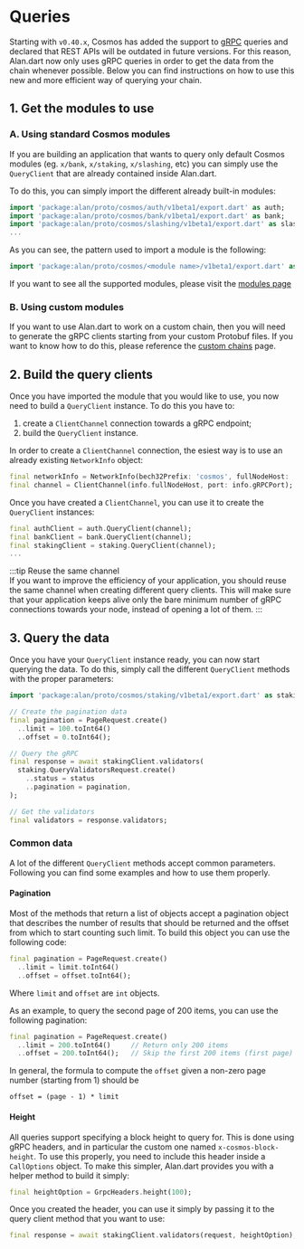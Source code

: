 # Queries
Starting with `v0.40.x`, Cosmos has added the support to [gRPC](https://grpc.io/) queries and declared that REST APIs will be outdated in future versions. For this reason, Alan.dart now only uses gRPC queries in order to get the data from the chain whenever possible. Below you can find instructions on how to use this new and more efficient way of querying your chain.

## 1. Get the modules to use
### A. Using standard Cosmos modules
If you are building an application that wants to query only default Cosmos modules (eg. `x/bank`, `x/staking`, `x/slashing`, etc) you can simply use the `QueryClient` that are already contained inside Alan.dart. 

To do this, you can simply import the different already built-in modules: 

```dart
import 'package:alan/proto/cosmos/auth/v1beta1/export.dart' as auth;
import 'package:alan/proto/cosmos/bank/v1beta1/export.dart' as bank;
import 'package:alan/proto/cosmos/slashing/v1beta1/export.dart' as slashing;
...
```

As you can see, the pattern used to import a module is the following: 

```dart
import 'package:alan/proto/cosmos/<module name>/v1beta1/export.dart' as <module name>;
```

If you want to see all the supported modules, please visit the [modules page](../modules/overview.md)

### B. Using custom modules
If you want to use Alan.dart to work on a custom chain, then you will need to generate the gRPC clients starting from your custom Protobuf files. If you want to know how to do this, please reference the [custom chains](../custom-chains/overview.md) page.

## 2. Build the query clients
Once you have imported the module that you would like to use, you now need to build a `QueryClient` instance. To do this you have to: 

1. create a `ClientChannel` connection towards a gRPC endpoint;
2. build the `QueryClient` instance. 

In order to create a `ClientChannel` connection, the esiest way is to use an already existing `NetworkInfo` object:

```dart
final networkInfo = NetworkInfo(bech32Prefix: 'cosmos', fullNodeHost: 'localhost');
final channel = ClientChannel(info.fullNodeHost, port: info.gRPCPort);
```

Once you have created a `ClientChannel`, you can use it to create the `QueryClient` instances:

```dart
final authClient = auth.QueryClient(channel);
final bankClient = bank.QueryClient(channel);
final stakingClient = staking.QueryClient(channel);
...
```

:::tip Reuse the same channel  
If you want to improve the efficiency of your application, you should reuse the same channel when creating different query clients. This will make sure that your application keeps alive only the bare minimum number of gRPC connections towards your node, instead of opening a lot of them. 
:::

## 3. Query the data
Once you have your `QueryClient` instance ready, you can now start querying the data. To do this, simply call the different `QueryClient` methods with the proper parameters: 

```dart
import 'package:alan/proto/cosmos/staking/v1beta1/export.dart' as staking;

// Create the pagination data
final pagination = PageRequest.create()
  ..limit = 100.toInt64()
  ..offset = 0.toInt64();

// Query the gRPC
final response = await stakingClient.validators(
  staking.QueryValidatorsRequest.create()
    ..status = status
    ..pagination = pagination,
);

// Get the validators
final validators = response.validators;
```

### Common data
A lot of the different `QueryClient` methods accept common parameters. Following you can find some examples and how to use them properly. 

#### Pagination
Most of the methods that return a list of objects accept a pagination object that describes the number of results that should be returned and the offset from which to start counting such limit. To build this object you can use the following code: 

```dart
final pagination = PageRequest.create()
  ..limit = limit.toInt64()
  ..offset = offset.toInt64();
```

Where `limit` and `offset` are `int` objects. 

As an example, to query the second page of 200 items, you can use the following pagination:

```dart
final pagination = PageRequest.create()
  ..limit = 200.toInt64()     // Return only 200 items
  ..offset = 200.toInt64();   // Skip the first 200 items (first page)
```

In general, the formula to compute the `offset` given a non-zero page number (starting from 1) should be 

```
offset = (page - 1) * limit
```

#### Height 
All queries support specifying a block height to query for. This is done using gRPC headers, and in particular the custom one named `x-cosmos-block-height`. To use this properly, you need to include this header inside a `CallOptions` object. To make this simpler, Alan.dart provides you with a helper method to build it simply: 

```dart
final heightOption = GrpcHeaders.height(100);
```

Once you created the header, you can use it simply by passing it to the query client method that you want to use: 

```dart
final response = await stakingClient.validators(request, heightOption);
```
